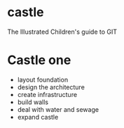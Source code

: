 # castle
The Illustrated Children's guide to GIT

# Castle one
- layout foundation
- design the architecture
- create infrastructure
- build walls
- deal with water and sewage
- expand castle
